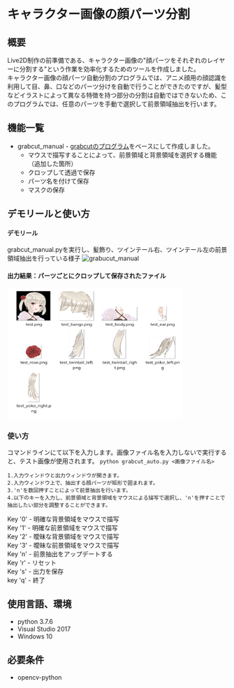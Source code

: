 # キャラクター画像の顔パーツ分割
## 概要
Live2D制作の前準備である、キャラクター画像の"顔パーツをそれぞれのレイヤーに分割する"という作業を効率化するためのツールを作成しました。  
キャラクター画像の顔パーツ自動分割のプログラムでは、アニメ顔用の顔認識を利用して目、鼻、口などのパーツ分けを自動で行うことができたのですが、髪型などイラストによって異なる特徴を持つ部分の分割は自動ではできないため、このプログラムでは、任意のパーツを手動で選択して前景領域抽出を行います。

## 機能一覧
- grabcut_manual - [grabcutのプログラム](https://github.com/opencv/opencv/blob/master/samples/python/grabcut.py)をベースにして作成しました。  
  - マウスで描写することによって、前景領域と背景領域を選択する機能  
  （追加した箇所）
  - クロップして透過で保存
  - パーツ名を付けて保存
  - マスクの保存
  
## デモリールと使い方
#### デモリール
grabcut_manual.pyを実行し、髪飾り、ツインテール右、ツインテール左の前景領域抽出を行っている様子
![grabucut_manual](https://user-images.githubusercontent.com/61644695/75776911-460eab00-5d98-11ea-8d33-e33a562f8382.gif)

####  出力結果：パーツごとにクロップして保存されたファイル
<img src="cropped_file.png" width="400" height=300px >

### 使い方
コマンドラインにて以下を入力します。画像ファイル名を入力しないで実行すると、テスト画像が使用されます。
    `python grabcut_auto.py <画像ファイル名> `   
    
    1.入力ウィンドウと出力ウィンドウが開きます。  
    2.入力ウィンドウ上で、抽出する顔パーツが矩形で囲まれます。  
    3.'n'を数回押すことによって前景抽出を行います。  
    4.以下のキーを入力し、前景領域と背景領域をマウスによる描写で選択し、'n'を押すことで抽出したい部分を調整することができます。  

Key '0' - 明確な背景領域をマウスで描写  
Key '1' - 明確な前景領域をマウスで描写  
Key '2' - 曖昧な背景領域をマウスで描写  
Key '3' - 曖昧な前景領域をマウスで描写  
Key 'n' - 前景抽出をアップデートする  
Key 'r' - リセット  
Key 's' - 出力を保存  
key 'q' - 終了

## 使用言語、環境
- python 3.7.6  
- Visual Studio 2017  
- Windows 10 

## 必要条件  
- opencv-python 
